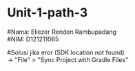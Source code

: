 # Unit-1-path-3

#Nama: Eliezer Renden Rambupadang  
#NIM: D121211065  

#Solusi jika eror (SDK location not found)  
 -> "File" > "Sync Project with Gradle Files"
